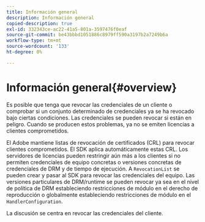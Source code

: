 ```yaml
---
title: Información general
description: Información general
copied-description: true
exl-id: 332343ce-ac22-41a5-801a-3597476f0eaf
source-git-commit: be43bbbd1051886c8979ff590a3197b2a7249b6a
workflow-type: tm+mt
source-wordcount: '133'
ht-degree: 0%

---
```


# Información general{#overview}

Es posible que tenga que revocar las credenciales de un cliente o comprobar si un conjunto determinado de credenciales ya se ha revocado bajo ciertas condiciones. Las credenciales se pueden revocar si están en peligro. Cuando se producen estos problemas, ya no se emiten licencias a clientes comprometidos.

El Adobe mantiene listas de revocación de certificados (CRL) para revocar clientes comprometidos. El SDK aplica automáticamente estas CRL. Los servidores de licencias pueden restringir aún más a los clientes si no permiten credenciales de equipo concretas o versiones concretas de credenciales de DRM y de tiempo de ejecución. A `RevocationList` se pueden crear y pasar al SDK para revocar las credenciales del equipo. Las versiones particulares de DRM/runtime se pueden revocar ya sea en el nivel de política de DRM estableciendo restricciones de módulo en el derecho de reproducción o globalmente estableciendo restricciones de módulo en el `HandlerConfiguration`.

La discusión se centra en revocar las credenciales del cliente.
